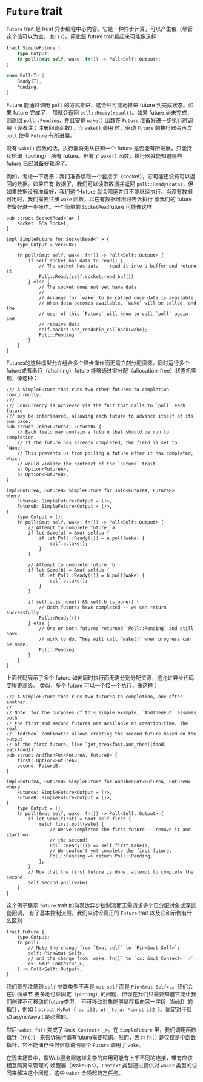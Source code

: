 # `Future` trait

`Future` trait 是 Rust 异步编程中心内容。它是一种异步计算，可以产生值（尽管这个值可以为空， 如 `()`）。简化版 future trait看起来可能像这样：

```rust
trait SimpleFuture {
    type Output;
    fn poll(&mut self, wake: fn()) -> Poll<Self::Output>;
}

enum Poll<T> {
    Ready(T),
    Pending,
}
```

Future 能通过调用 `poll` 的方式推进，这会尽可能地推进 future 到完成状态。如果 future 完成了， 那就会返回 `poll::Ready(result)`。如果 future 尚未完成，则返回 `poll::Pending`，并且安排 `wake()` 函数在 `Future` 准备好进一步执行时调用（译者注：注册回调函数）。当 `wake()` 调用 时，驱动 `Future` 的执行器会再次 `poll` 使得 `Future` 有所进展。

没有 `wake()` 函数的话，执行器将无从获知一个 future 是否能有所进展，只能持续轮询（polling） 所有 future。但有了 `wake()` 函数，执行器就能知道哪些 future 已经准备好轮询了。

例如，考虑一下场景：我们准备读取一个套接字（socket），它可能还没有可以返回的数据。如果它有 数据了，我们可以读取数据并返回 `poll::Ready(data)`，但如果数据没有准备好，我们这个future 就会阻塞并且不能继续执行。当没有数据可用时，我们需要注册 `wake` 函数，以在有数据可用时告诉执行 器我们的 future 准备好进一步操作。一个简单的 `SocketRead`future 可能像这样:

```rust,ignore
pub struct SocketRead<'a> {
    socket: &'a Socket,
}

impl SimpleFuture for SocketRead<'_> {
    type Output = Vec<u8>;

    fn poll(&mut self, wake: fn()) -> Poll<Self::Output> {
        if self.socket.has_data_to_read() {
            // The socket has data -- read it into a buffer and return it.
            Poll::Ready(self.socket.read_buf())
        } else {
            // The socket does not yet have data.
            //
            // Arrange for `wake` to be called once data is available.
            // When data becomes available, `wake` will be called, and the
            // user of this `Future` will know to call `poll` again and
            // receive data.
            self.socket.set_readable_callback(wake);
            Poll::Pending
        }
    }
}
```

Futures的这种模型允许组合多个异步操作而无需立刻分配资源。同时运行多个future或者串行（chaining）future 能够通过零分配（allocation-free）状态机实现，像这种：

```rust,ignore
/// A SimpleFuture that runs two other futures to completion concurrently.
///
/// Concurrency is achieved via the fact that calls to `poll` each future
/// may be interleaved, allowing each future to advance itself at its own pace.
pub struct Join<FutureA, FutureB> {
    // Each field may contain a future that should be run to completion.
    // If the future has already completed, the field is set to `None`.
    // This prevents us from polling a future after it has completed, which
    // would violate the contract of the `Future` trait.
    a: Option<FutureA>,
    b: Option<FutureB>,
}

impl<FutureA, FutureB> SimpleFuture for Join<FutureA, FutureB>
where
    FutureA: SimpleFuture<Output = ()>,
    FutureB: SimpleFuture<Output = ()>,
{
    type Output = ();
    fn poll(&mut self, wake: fn()) -> Poll<Self::Output> {
        // Attempt to complete future `a`.
        if let Some(a) = &mut self.a {
            if let Poll::Ready(()) = a.poll(wake) {
                self.a.take();
            }
        }

        // Attempt to complete future `b`.
        if let Some(b) = &mut self.b {
            if let Poll::Ready(()) = b.poll(wake) {
                self.b.take();
            }
        }

        if self.a.is_none() && self.b.is_none() {
            // Both futures have completed -- we can return successfully
            Poll::Ready(())
        } else {
            // One or both futures returned `Poll::Pending` and still have
            // work to do. They will call `wake()` when progress can be made.
            Poll::Pending
        }
    }
}
```

上面代码展示了多个 future 如何同时执行而无需分别分配资源，这允许异步代码变得更高级。 类似，多个 future 可以一个接一个执行，像这样：

```rust,ignore
/// A SimpleFuture that runs two futures to completion, one after another.
//
// Note: for the purposes of this simple example, `AndThenFut` assumes both
// the first and second futures are available at creation-time. The real
// `AndThen` combinator allows creating the second future based on the output
// of the first future, like `get_breakfast.and_then(|food| eat(food))`.
pub struct AndThenFut<FutureA, FutureB> {
    first: Option<FutureA>,
    second: FutureB,
}

impl<FutureA, FutureB> SimpleFuture for AndThenFut<FutureA, FutureB>
where
    FutureA: SimpleFuture<Output = ()>,
    FutureB: SimpleFuture<Output = ()>,
{
    type Output = ();
    fn poll(&mut self, wake: fn()) -> Poll<Self::Output> {
        if let Some(first) = &mut self.first {
            match first.poll(wake) {
                // We've completed the first future -- remove it and start on
                // the second!
                Poll::Ready(()) => self.first.take(),
                // We couldn't yet complete the first future.
                Poll::Pending => return Poll::Pending,
            };
        }
        // Now that the first future is done, attempt to complete the second.
        self.second.poll(wake)
    }
}
```

这个例子展示 `future` trait 如何表达异步控制流而无需请求多个已分配对象或深嵌套回调， 有了基本控制流后，我们来讨论真正的 `Future` trait 以及它和示例有什么区别：

```rust,ignore
trait Future {
    type Output;
    fn poll(
        // Note the change from `&mut self` to `Pin<&mut Self>`:
        self: Pin<&mut Self>,
        // and the change from `wake: fn()` to `cx: &mut Context<'_>`:
        cx: &mut Context<'_>,
    ) -> Poll<Self::Output>;
}
```

我们首先注意到 `self` 参数类型不再是 `mut self` 而是 `Pin<&mut Self>,`。我们会在后面章节 更多地讨论固定（pinning）的问题，但现在我们只需要知道它能让我们创建不可移动的future类型。 不可移动对象能够储存指向另一字段（field）的指针，例如：`struct MyFut { a: i32, ptr_to_a: *const i32 }`。固定对于启动 async/await 是必需的。

然后 `wake: fn()` 变成了 `&mut Context<'_>`。在 `SimpleFuture` 里，我们调用函数指针（`fn()`） 来告诉执行器有future需要轮询。然而，因为 `fn()` 是仅仅是个函数指针，它不能储存任何信息说明哪个 `Future` 调用了 `wake`。

在现实场景中，像Web服务器这样复杂的应用可能有上千不同的连接，带有应该相互隔离来管理的 唤醒器（wakeups）。`Context` 类型通过提供对 `waker` 类型的访问来解决这个问题，这些 `waker` 会唤起持定任务。
